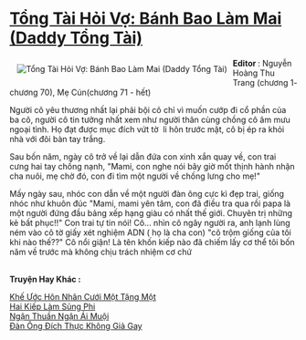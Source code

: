 <a href="https://utruyen.com/tong-tai-hoi-vo-banh-bao-lam-mai-daddy-tong-tai/19177/" title="Tổng Tài Hỏi Vợ: Bánh Bao Làm Mai (Daddy Tổng Tài)"><h1>Tổng Tài Hỏi Vợ: Bánh Bao Làm Mai (Daddy Tổng Tài)</h1></a><div style="display:table"><img align="right" style="float: left; padding: 10px;" src="https://utruyen.com/images/story/200x260/tong-tai-hoi-vo-banh-bao-lam-mai-daddy-tong-tai.jpg" alt="Tổng Tài Hỏi Vợ: Bánh Bao Làm Mai (Daddy Tổng Tài)"><b>Editor </b>: Nguyễn Hoàng Thu Trang (chương 1- chương 70), Mẹ Cún(chương 71 - hết)<p></p>Người cô yêu thương nhất lại phải bội cô chỉ vì muốn cướp đi cổ phần của ba cô, người cô tin tưởng nhất xem như người thân cùng chồng cô âm mưu ngoại tình. Họ đạt được mục đích vứt tờ  li hôn trước mặt, cô bị ép ra khỏi nhà với đôi bàn tay trắng. <p></p>Sau bốn năm, ngày cô trở về lại dẫn đứa con xinh xắn quay về, con trai cưng hai tay chống nạnh, "Mami, con nghe nói bây giờ mốt thịnh hành nhận cha nuôi, mẹ chờ đó, con đi tìm một người về chống lưng cho mẹ!" <p></p>Mấy ngày sau, nhóc con dẫn về một người đàn ông cực kì đẹp trai, giống nhóc như khuôn đúc "Mami, mami yên tâm, con đã điều tra qua rồi papa là một người đứng đầu bảng xếp hạng giàu có nhất thế giới. Chuyên trị những kẻ bất phục!!" Con trai tự tin nói! Cô... nhìn cô ngây người ra, anh lạnh lùng ném vào cô tờ giấy xét nghiệm ADN ( họ là cha con) "cô trộm giống của tôi khi nào thế??" Cô nổi giận! Là tên khốn kiếp nào đã chiếm lấy cơ thể tôi bốn năm về trước mà không chịu trách nhiệm cơ chứ</div><p><br><b>Truyện Hay Khác :</b></p><a href="https://utruyen.com/khe-uoc-hon-nhan-cuoi-mot-tang-mot/13827/" alt="Khế Ước Hôn Nhân Cưới Một Tặng Một">Khế Ước Hôn Nhân Cưới Một Tặng Một</a><br/><a href="https://github.com/quanluxury/ngontinhhot/tree/master/truyenhay/16371/" alt="Hai Kiếp Làm Sủng Phi">Hai Kiếp Làm Sủng Phi</a><br/><a href="https://github.com/quanluxury/truyenhot/tree/master/truyenhay/4886/" alt="Ngận Thuần Ngận Ái Muội">Ngận Thuần Ngận Ái Muội</a><br/><a href="https://dammyh.wordpress.com/2019/11/07/dan-ong-dich-thuc-khong-gia-gay/" alt="Đàn Ông Đích Thực Không Giả Gay">Đàn Ông Đích Thực Không Giả Gay</a><br/>